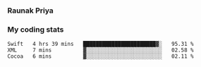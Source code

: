 ### Raunak Priya

### My coding stats

<!--START_SECTION:waka-->
```text
Swift   4 hrs 39 mins   ███████████████████████▓░   95.31 % 
XML     7 mins          ▓░░░░░░░░░░░░░░░░░░░░░░░░   02.58 % 
Cocoa   6 mins          ▓░░░░░░░░░░░░░░░░░░░░░░░░   02.11 % 
```
<!--END_SECTION:waka-->
